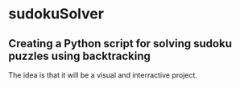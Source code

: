 # sudokuSolver

## Creating a Python script for solving sudoku puzzles using backtracking

The idea is that it will be a visual and interractive project.
